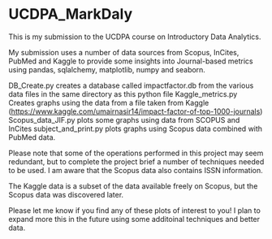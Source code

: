 # UCDPA_MarkDaly

This is my submission to the UCDPA course on Introductory Data Analytics.

My submission uses a number of data sources from Scopus, InCites, PubMed and Kaggle to provide some insights into Journal-based metrics using pandas, sqlalchemy, matplotlib, numpy and seaborn. 

DB_Create.py creates a database called impactfactor.db from the various data files in the same directory as this python file
Kaggle_metrics.py Creates graphs using the data from a file taken from Kaggle (https://www.kaggle.com/umairnasir14/impact-factor-of-top-1000-journals)
Scopus_data_JIF.py  plots some graphs using data from SCOPUS and InCites 
subject_and_print.py plots graphs using Scopus data combined with PubMed data. 

Please note that some of the operations performed in this project may seem redundant, but to complete the project brief a number of techniques needed to be used. I am aware that the Scopus data also contains ISSN information. 

The Kaggle data is a subset of the data available freely on Scopus, but the Scopus data was discovered later.

Please let me know if you find any of these plots of interest to you! I plan to expand more this in the future using some additoinal techniques and better data.
